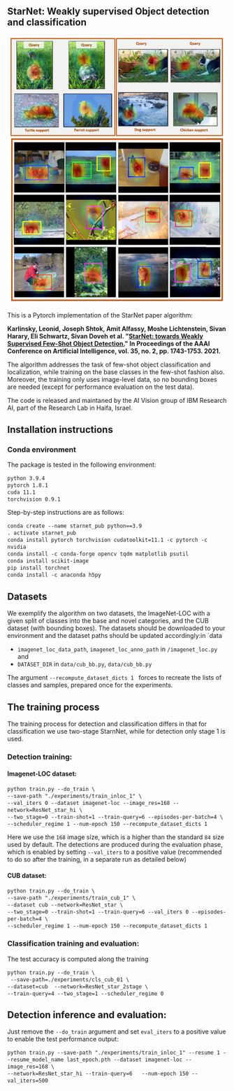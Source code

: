 ## StarNet: Weakly supervised Object detection and classification

<div align="center">
  <img src="gate image.PNG"/ alt="drawing" width="500"/>
</div>

This is a Pytorch implementation of the StarNet paper algorithm:

**Karlinsky, Leonid, Joseph Shtok, Amit Alfassy, Moshe Lichtenstein, Sivan Harary, Eli Schwartz, Sivan Doveh et al. "[StarNet: towards Weakly
 Supervised Few-Shot Object Detection.](https://www.aaai.org/AAAI21Papers/AAAI-9153.KarlinskyL.pdf)" In Proceedings of the AAAI Conference on Artificial Intelligence, vol. 35, no. 2, pp. 1743-1753. 2021.**
 
The algorithm addresses the task of few-shot object classification and localization, while training on the base classes in the few-shot fashion
  also. Moreover, the training only uses image-level data, so no bounding boxes are needed (except for performance evaluation on the test data).

The code is released and maintaned by the AI Vision group of IBM Research AI, part of the Research Lab in Haifa, Israel. 

## Installation instructions
### Conda environment
The package is tested in the following environment:
```
python 3.9.4
pytorch 1.8.1
cuda 11.1
torchvision 0.9.1
```

Step-by-step instructions are as follows:
```
conda create --name starnet_pub python==3.9
. activate starnet_pub
conda install pytorch torchvision cudatoolkit=11.1 -c pytorch -c nvidia
conda install -c conda-forge opencv tqdm matplotlib psutil
conda install scikit-image
pip install torchnet
conda install -c anaconda h5py
```
## Datasets
We exemplify the algorithm on two datasets, the ImageNet-LOC with a given split of classes into the base and novel categories, and the CUB dataset
 (with bounding boxes). The datasets should be downloaded to your environment and the dataset paths should be updated accordingly:in `data
 * `imagenet_loc_data_path`, `imagenet_loc_anno_path` in `/imagenet_loc.py` 
 and 
 * `DATASET_DIR` in `data/cub_bb.py`, `data/cub_bb.py`
 
 The argument  `--recompute_dataset_dicts 1 ` forces to recreate the lists of classes and samples, prepared once for the experiments.
 
## The training process
The training process for detection and classification differs in that for classification we use two-stage StarnNet, while for detection only stage
 1 is used.
 ### Detection training:
 #### Imagenet-LOC dataset:
 ```
python train.py --do_train \
--save-path "./experiments/train_inloc_1" \
--val_iters 0 --dataset imagenet-loc --image_res=168 --network=ResNet_star_hi \
--two_stage=0 --train-shot=1 --train-query=6 --episodes-per-batch=4 \
--scheduler_regime 1 --num-epoch 150 --recompute_dataset_dicts 1
```
 Here we use the `168` image size, which is a higher than the standard `84` size used by default. The detections are produced during the evaluation
  phase, which is enabled by setting `--val_iters` to a positive value (recommended to do so after the training, in a separate run as detailed below)

#### CUB dataset:
```
python train.py --do_train \
--save-path "./experiments/train_cub_1" \
--dataset cub --network=ResNet_star \
--two_stage=0 --train-shot=1 --train-query=6 --val_iters 0 --episodes-per-batch=4 \
--scheduler_regime 1 --num-epoch 150 --recompute_dataset_dicts 1

```

### Classification training and evaluation:
The test accuracy is computed along the training
```
python train.py --do_train \
 --save-path=./experiments/cls_cub_01 \
--dataset=cub  --network=ResNet_star_2stage \
--train-query=4 --two_stage=1 --scheduler_regime 0
```

## Detection inference and evaluation:
Just remove the `--do_train` argument and set `eval_iters` to a positive value to enable the test performance output:

```
python train.py --save-path "./experiments/train_inloc_1" --resume 1 --resume_model_name last_epoch.pth --dataset imagenet-loc --image_res=168 \
--network=ResNet_star_hi --train-query=6   --num-epoch 150 --val_iters=500
```



